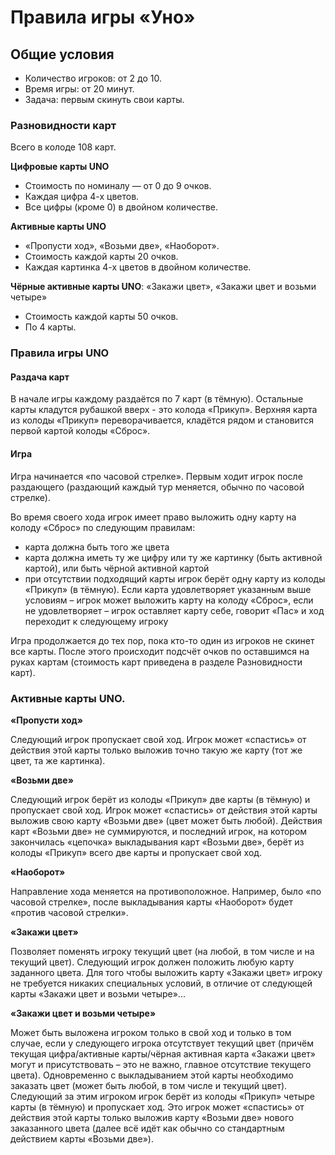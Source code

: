 Правила игры «Уно»
==================

Общие условия
-------------

* Количество игроков: от 2 до 10.
* Время игры: от 20 минут.
* Задача: первым скинуть свои карты.

### Разновидности карт

Всего в колоде 108 карт.

**Цифровые карты UNO**

* Стоимость по номиналу — от 0 до 9 очков.
* Каждая цифра 4-х цветов.
* Все цифры (кроме 0) в двойном количестве.

**Активные карты UNO**

* «Пропусти ход», «Возьми две», «Наоборот».
* Стоимость каждой карты 20 очков.
* Каждая картинка 4-х цветов в двойном количестве.

**Чёрные активные карты UNO**: «Закажи цвет», «Закажи цвет и возьми четыре»

* Стоимость каждой карты 50 очков.
* По 4 карты.

### Правила игры UNO

#### Раздача карт

В начале игры каждому раздаётся по 7 карт (в тёмную).
Остальные карты кладутся рубашкой вверх - это колода «Прикуп». Верхняя карта
из колоды «Прикуп» переворачивается, кладётся рядом и становится
первой картой колоды «Сброс».

#### Игра

Игра начинается «по часовой стрелке».
Первым ходит игрок после раздающего (раздающий каждый тур меняется, обычно
по часовой стрелке).

Во время своего хода игрок имеет право выложить одну карту на колоду
«Сброс» по следующим правилам:

* карта должна быть того же цвета
* карта должна иметь ту же цифру или ту же картинку (быть активной картой), или быть чёрной активной картой
* при отсутствии подходящий карты игрок берёт одну карту из колоды
 «Прикуп» (в тёмную). Если карта удовлетворяет указанным выше условиям – 
игрок может выложить карту на колоду «Сброс», если не удовлетворяет – игрок
оставляет карту себе, говорит «Пас» и ход переходит к следующему
игроку

Игра продолжается до тех пор, пока кто-то один из игроков не скинет все
карты. После этого происходит подсчёт очков по оставшимся на руках
картам (стоимость карт приведена в разделе Разновидности карт).

### Активные карты UNO. 

**«Пропусти ход»**

Следующий игрок пропускает свой ход.
Игрок может «спастись» от действия этой карты только выложив точно такую же
карту (тот же цвет, та же картинка).

**«Возьми две»**

Cледующий игрок берёт из колоды «Прикуп» две карты (в тёмную)
и пропускает свой ход.
Игрок может «спастись» от действия этой карты выложив свою карту
«Возьми две» (цвет может быть любой).
Действия карт «Возьми две» не суммируются, и последний игрок, на котором
закончилась «цепочка» выкладывания карт «Возьми две», берёт из колоды
«Прикуп» всего две карты и пропускает свой ход.

**«Наоборот»**

Направление хода меняется на противоположное.
Например, было «по часовой стрелке», после выкладывания карты «Наоборот»
будет «против часовой стрелки».

**«Закажи цвет»**

Позволяет поменять игроку текущий цвет (на любой, в том числе и на текущий цвет).
Следующий игрок должен положить любую карту заданного цвета. Для того чтобы
выложить карту «Закажи цвет» игроку не требуется никаких специальных условий,
в отличие от следующей карты «Закажи цвет и возьми четыре»...

**«Закажи цвет и возьми четыре»**

Может быть выложена игроком только в свой 
ход и только в том случае, если у следующего игрока отсутствует текущий цвет
(причём текущая цифра/активные карты/чёрная активная карта «Закажи цвет»
могут и присутствовать – это не важно, главное отсутствие текущего цвета).
Одновременно с выкладыванием этой карты необходимо заказать цвет (может быть
любой, в том числе и текущий цвет). Следующий за этим игроком игрок берёт из
колоды «Прикуп» четыре карты (в тёмную) и пропускает ход. Это игрок может
«спастись» от действия этой карты только выложив карту «Возьми две» нового
заказанного цвета (далее всё идёт как обычно со стандартным действием
карты «Возьми две»).
